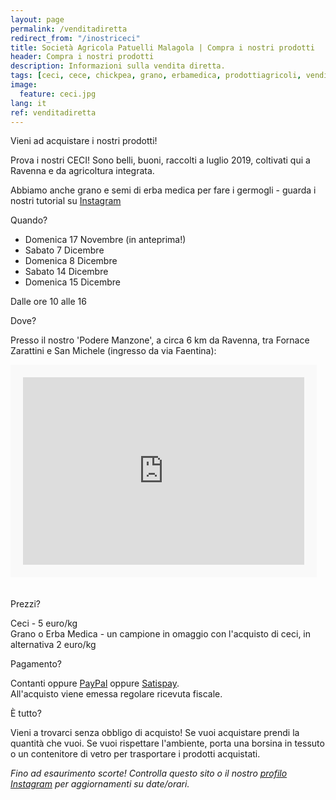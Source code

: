 ```yaml
---
layout: page
permalink: /venditadiretta
redirect_from: "/inostriceci"
title: Società Agricola Patuelli Malagola | Compra i nostri prodotti
header: Compra i nostri prodotti
description: Informazioni sulla vendita diretta.
tags: [ceci, cece, chickpea, grano, erbamedica, prodottiagricoli, vendita, veditadiretta]
image:
  feature: ceci.jpg
lang: it
ref: venditadiretta
---
```


Vieni ad acquistare i nostri prodotti!    

Prova i nostri CECI! Sono belli, buoni, raccolti a luglio 2019, coltivati qui a Ravenna e da agricoltura integrata.   

Abbiamo anche grano e semi di erba medica per fare i germogli - guarda i nostri tutorial su [Instagram](https://www.instagram.com/patuellimalagola/)    

Quando?    

- Domenica 17 Novembre (in anteprima!)      
- Sabato 7 Dicembre   
- Domenica 8 Dicembre
- Sabato 14 Dicembre   
- Domenica 15 Dicembre   

Dalle ore 10 alle 16  

Dove?    

Presso il nostro 'Podere Manzone', a circa 6 km da Ravenna, tra Fornace Zarattini e San Michele (ingresso da via Faentina):
<div class="google-maps">
    <iframe src="https://www.google.com/maps/embed?pb=!1m18!1m12!1m3!1d2850.0693557292234!2d12.1238910378432!3d44.41122250936051!2m3!1f0!2f0!3f0!3m2!1i1024!2i768!4f13.1!3m3!1m2!1s0x0%3A0x3e5fd4009879610e!2sSociet%C3%A0+Agricola+Patuelli+Malagola+di+Giuliani+Sandra+S.s.!5e0!3m2!1sit!2sit!4v1554709844689!5m2!1sit!2sit" width="450" height="300" frameborder="0" style="border:20px solid #f9f9f9" allowfullscreen></iframe>
</div> 
<br/><br/>
Prezzi?    

Ceci - 5 euro/kg    
Grano o Erba Medica - un campione in omaggio con l'acquisto di ceci, in alternativa 2 euro/kg   

Pagamento?   

Contanti oppure [PayPal](https://www.paypal.me/patuellimalagola) oppure [Satispay](https://tag.satispay.com/patuellimalagola).    
All'acquisto viene emessa regolare ricevuta fiscale.     

È tutto?    

Vieni a trovarci senza obbligo di acquisto! Se vuoi acquistare prendi la quantità che vuoi. Se vuoi rispettare l'ambiente, porta una borsina in tessuto o un contenitore di vetro per trasportare i prodotti acquistati.   

*Fino ad esaurimento scorte! Controlla questo sito o il nostro [profilo Instagram](https://www.instagram.com/patuellimalagola/) per aggiornamenti su date/orari.*